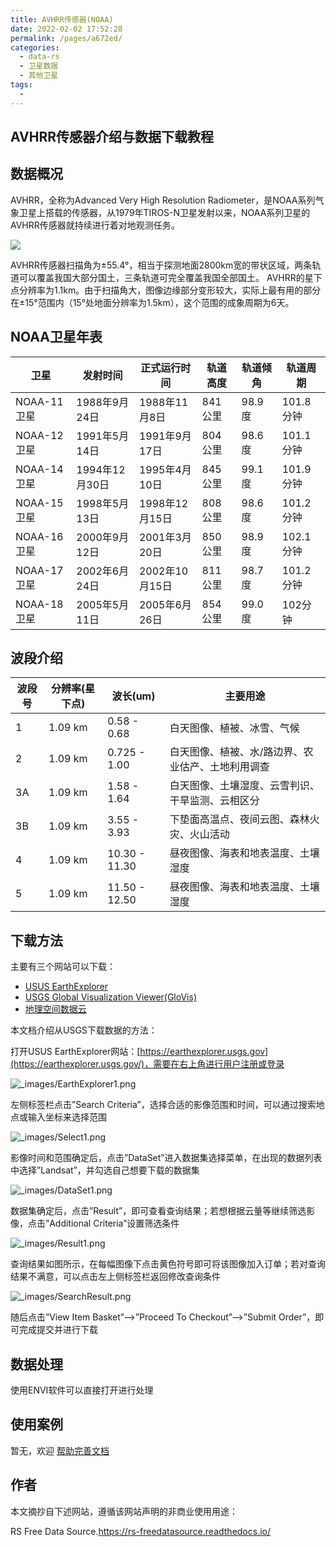 ```yaml
---
title: AVHRR传感器(NOAA)
date: 2022-02-02 17:52:28
permalink: /pages/a672ed/
categories:
  - data-rs
  - 卫星数据
  - 其他卫星
tags:
  - 
---
```

## AVHRR传感器介绍与数据下载教程

## 数据概况

AVHRR，全称为Advanced Very High Resolution Radiometer，是NOAA系列气象卫星上搭载的传感器，从1979年TIROS-N卫星发射以来，NOAA系列卫星的AVHRR传感器就持续进行着对地观测任务。

![](http://pics.landcover100.com/pics//img/202202021758633.png)

AVHRR传感器扫描角为±55.4°，相当于探测地面2800km宽的带状区域，两条轨道可以覆盖我国大部分国土，三条轨道可完全覆盖我国全部国土。 AVHRR的星下点分辨率为1.1km。由于扫描角大，图像边缘部分变形较大，实际上最有用的部分在±15°范围内（15°处地面分辨率为1.5km），这个范围的成象周期为6天。

## NOAA卫星年表

| 卫星        | 发射时间       | 正式运行时间   | 轨道高度 | 轨道倾角 | 轨道周期  |
| ----------- | -------------- | -------------- | -------- | -------- | --------- |
| NOAA-11卫星 | 1988年9月24日  | 1988年11月8日  | 841公里  | 98.9度   | 101.8分钟 |
| NOAA-12卫星 | 1991年5月14日  | 1991年9月17日  | 804公里  | 98.6度   | 101.1分钟 |
| NOAA-14卫星 | 1994年12月30日 | 1995年4月10日  | 845公里  | 99.1度   | 101.9分钟 |
| NOAA-15卫星 | 1998年5月13日  | 1998年12月15日 | 808公里  | 98.6度   | 101.2分钟 |
| NOAA-16卫星 | 2000年9月12日  | 2001年3月20日  | 850公里  | 98.9度   | 102.1分钟 |
| NOAA-17卫星 | 2002年6月24日  | 2002年10月15日 | 811公里  | 98.7度   | 101.2分钟 |
| NOAA-18卫星 | 2005年5月11日  | 2005年6月26日  | 854公里  | 99.0度   | 102分钟   |

## 波段介绍

| 波段号 | 分辨率(星下点) | 波长(um)      | 主要用途                                          |
| ------ | -------------- | ------------- | ------------------------------------------------- |
| 1      | 1.09 km        | 0.58 - 0.68   | 白天图像、植被、冰雪、气候                        |
| 2      | 1.09 km        | 0.725 - 1.00  | 白天图像、植被、水/路边界、农业估产、土地利用调查 |
| 3A     | 1.09 km        | 1.58 - 1.64   | 白天图像、土壤湿度、云雪判识、干旱监测、云相区分  |
| 3B     | 1.09 km        | 3.55 - 3.93   | 下垫面高温点、夜间云图、森林火灾、火山活动        |
| 4      | 1.09 km        | 10.30 - 11.30 | 昼夜图像、海表和地表温度、土壤湿度                |
| 5      | 1.09 km        | 11.50 - 12.50 | 昼夜图像、海表和地表温度、土壤湿度                |

## 下载方法

主要有三个网站可以下载：

- [USUS EarthExplorer](https://earthexplorer.usgs.gov/)
- [USGS Global Visualization Viewer(GloVis)](https://glovis.usgs.gov/)
- [地理空间数据云](http://www.gscloud.cn/)

本文档介绍从USGS下载数据的方法：

打开USUS EarthExplorer网站：[https://earthexplorer.usgs.gov](https://earthexplorer.usgs.gov/)，需要在右上角进行用户注册或登录

![_images/EarthExplorer1.png](https://rs-freedatasource.readthedocs.io/zh_CN/latest/_images/EarthExplorer1.png)

左侧标签栏点击”Search Criteria”，选择合适的影像范围和时间，可以通过搜索地点或输入坐标来选择范围

![_images/Select1.png](https://rs-freedatasource.readthedocs.io/zh_CN/latest/_images/Select1.png)

影像时间和范围确定后，点击”DataSet”进入数据集选择菜单，在出现的数据列表中选择”Landsat”，并勾选自己想要下载的数据集

![_images/DataSet1.png](https://rs-freedatasource.readthedocs.io/zh_CN/latest/_images/DataSet1.png)

数据集确定后，点击”Result”，即可查看查询结果；若想根据云量等继续筛选影像，点击”Additional Criteria”设置筛选条件

![_images/Result1.png](https://rs-freedatasource.readthedocs.io/zh_CN/latest/_images/Result1.png)

查询结果如图所示，在每幅图像下点击黄色符号即可将该图像加入订单；若对查询结果不满意，可以点击左上侧标签栏返回修改查询条件

![_images/SearchResult.png](https://rs-freedatasource.readthedocs.io/zh_CN/latest/_images/SearchResult.png)

随后点击”View Item Basket”–>”Proceed To Checkout”–>”Submit Order”，即可完成提交并进行下载

## 数据处理

使用ENVI软件可以直接打开进行处理

## 使用案例

暂无，欢迎 [帮助完善文档](https://github.com/ruiduobao/gisrsdata.com)

## 作者

本文摘抄自下述网站，遵循该网站声明的非商业使用用途： 

RS Free Data Source.https://rs-freedatasource.readthedocs.io/

